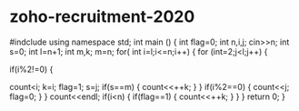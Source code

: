 # zoho-recruitment-2020
#indclude<iostream>
  using namespace std;
  int main ()
  {
  int flag=0;
  int n,i,j;
  cin>>n;
  int s=0;
  int l=n+1;
  int m,k;
  m=n;
  for( int i=l;i<=n;i++)
                        {
                        for (int=2;j<l;j++)
  {
  
  if(i%2!=0)
  {
  
  count<i;
  k=i;
  flag=1;
  s=j;
  if(s==m)
  {
  count<<++k;
  }
  }
  if(i%2==0)
  {
  count<<j;
  flag=0;
  }
  }
  count<<endl;
  if(i<n)
  {
  if(flag==1)
  {
  count<<++k;
  }
  }
  }
  return 0;
  }
